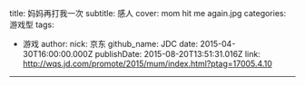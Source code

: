 title: 妈妈再打我一次
subtitle: 感人
cover: mom hit me again.jpg
categories: 游戏型
tags:
  - 游戏
author:
  nick: 京东
  github_name: JDC
date: 2015-04-30T16:00:00.000Z
publishDate: 2015-08-20T13:51:31.016Z
link: http://wqs.jd.com/promote/2015/mum/index.html?ptag=17005.4.10
---